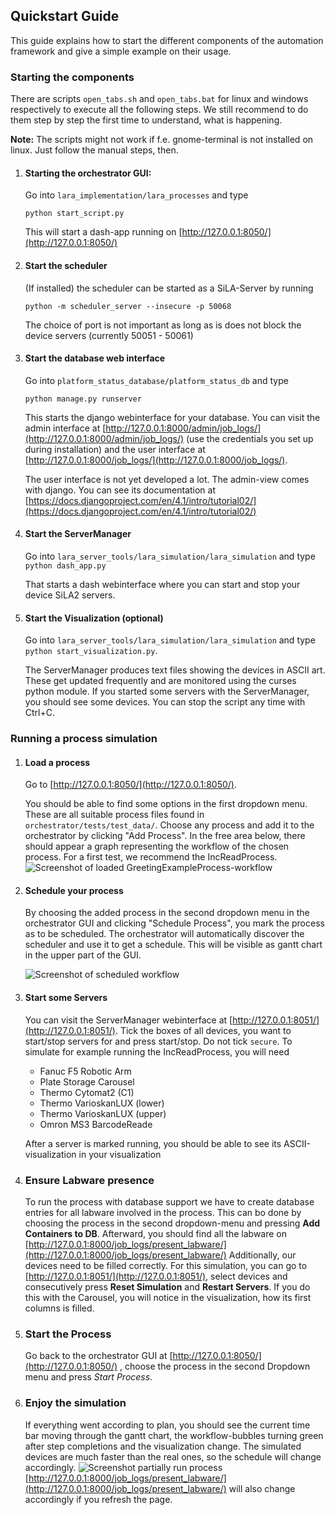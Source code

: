 ## Quickstart Guide

This guide explains how to start the different components of the automation framework and give a simple example on their usage.

### Starting the components

There are scripts `open_tabs.sh` and `open_tabs.bat` for linux and windows respectively
to execute all the following steps.
We still recommend to do them step by step the first time to understand,
what is happening.

**Note:** The scripts might not work if f.e. gnome-terminal is not installed on linux.
Just follow the manual steps, then.

1. #### Starting the orchestrator GUI:
    Go into `lara_implementation/lara_processes` and type
    
    `python start_script.py`
    
    This will start a dash-app running on [http://127.0.0.1:8050/](http://127.0.0.1:8050/)

2. #### Start the scheduler
    
    (If installed) the scheduler can be started as a SiLA-Server by running
    
    `python -m scheduler_server --insecure -p 50068` 
    
    The choice of port is not important as long as is does not block the device servers (currently 50051 - 50061) 

3. #### Start the database web interface
    Go into `platform_status_database/platform_status_db` and type
    
    `python manage.py runserver`

    This starts the django webinterface for your database. You can visit the admin interface
    at [http://127.0.0.1:8000/admin/job_logs/](http://127.0.0.1:8000/admin/job_logs/) (use the credentials you set up during installation)
    and the user interface at [http://127.0.0.1:8000/job_logs/](http://127.0.0.1:8000/job_logs/).

    The user interface is not yet developed a lot. The admin-view comes with django.
    You can see its documentation at [https://docs.djangoproject.com/en/4.1/intro/tutorial02/](https://docs.djangoproject.com/en/4.1/intro/tutorial02/)

4. #### Start the ServerManager
    
    Go into `lara_server_tools/lara_simulation/lara_simulation` and type
    `python dash_app.py` 

    That starts a dash webinterface where you can start and stop your device SiLA2 servers.

5. #### Start the Visualization (optional)
    
    Go into `lara_server_tools/lara_simulation/lara_simulation` and type
    `python start_visualization.py`.
    
    The ServerManager produces text files showing the devices in ASCII art.
    These get updated frequently and are monitored using the curses python module.
    If you started some servers with the ServerManager, you should see some devices.
    You can stop the script any time with Ctrl+C.

### Running a process simulation


1. #### Load a process
    Go to [http://127.0.0.1:8050/](http://127.0.0.1:8050/).

    You should be able to find some options in the first dropdown menu. These are all suitable process files found in
    `orchestrator/tests/test_data/`. Choose any process and add it to the orchestrator by clicking "Add Process". In the free area below,
    there should appear a graph representing the workflow of the chosen process.
    For a first test, we recommend the IncReadProcess.
    ![Screenshot of loaded GreetingExampleProcess-workflow](/images/workflow.png "Workflow")

2. #### Schedule your process
    
    By choosing the added process in the second dropdown menu in the orchestrator GUI and clicking "Schedule Process", you mark the process as to be scheduled. The orchestrator will automatically discover the scheduler and use it to get a schedule. This will be visible as gantt chart in the upper part of the GUI.
    
    ![Screenshot of scheduled workflow](/images/schedule.png "Schedule")

3. #### Start some Servers
    You can visit the ServerManager webinterface at [http://127.0.0.1:8051/](http://127.0.0.1:8051/).
    Tick the boxes of all devices, you want to start/stop servers for and press start/stop.
    Do not tick `secure`.
    To simulate for example running the IncReadProcess, you will need 

    - Fanuc F5 Robotic Arm
    - Plate Storage Carousel
    - Thermo Cytomat2 (C1)
    - Thermo VarioskanLUX (lower)
    - Thermo VarioskanLUX (upper)
    - Omron MS3 BarcodeReade
    
    After a server is marked running, you should be able to see its ASCII-visualization in your visualization

4. ### Ensure Labware presence
    To run the process with database support we have to create database entries for all labware involved in the process.
    This can bo done by choosing the process in the second dropdown-menu and pressing __Add Containers to DB__.
    Afterward, you should find all the labware on [http://127.0.0.1:8000/job_logs/present_labware/](http://127.0.0.1:8000/job_logs/present_labware/)
    Additionally, our devices need to be filled correctly. For this simulation, 
    you can go to [http://127.0.0.1:8051/](http://127.0.0.1:8051/), select devices and 
    consecutively press __Reset Simulation__ and __Restart Servers__. If you do this with the Carousel,
    you will notice in the visualization, how its first columns is filled.

5. ### Start the Process

    Go back to the orchestrator GUI at [http://127.0.0.1:8050/](http://127.0.0.1:8050/)
    , choose the process in the second Dropdown menu and press _Start Process_.

6. ### Enjoy the simulation
    
    If everything went according to plan, you should see the current time bar moving through
    the gantt chart, the workflow-bubbles turning green after step completions and the visualization change.
    The simulated devices are much faster than the real ones, so the schedule will change accordingly.
    ![Screenshot partially run process](/images/running.png "Running Process")
    [http://127.0.0.1:8000/job_logs/present_labware/](http://127.0.0.1:8000/job_logs/present_labware/) will also change accordingly if you refresh the page.
